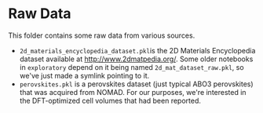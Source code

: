 # Raw Data

This folder contains some raw data from various sources.

- `2d_materials_encyclopedia_dataset.pkl`is the 2D Materials Encyclopedia dataset available at http://www.2dmatpedia.org/. Some older notebooks in `exploratory` depend on it being named `2d_mat_dataset_raw.pkl`, so we've just made a symlink pointing to it.
- `perovskites.pkl` is a perovskites dataset (just typical ABO3 perovskites) that was acquired from NOMAD. For our purposes, we're interested in the DFT-optimized cell volumes that had been reported.
